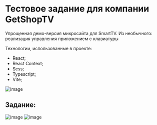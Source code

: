# Тестовое задание для компании GetShopTV

Упрощенная демо-версия микросайта для SmartTV.
Из необычного: реализация управления приложением с клавиатуры

Технологии, использованные в проекте:
- React;
- React Context;
- Scss;
- Typescript;
- Vite;

![image](https://github.com/ivandnlv/tv-app/assets/91759945/a64f2270-e24e-4615-82a9-013e2faf936a)

## Задание:
![image](https://github.com/ivandnlv/tv-app/assets/91759945/7c5c4717-f843-4d74-b0aa-826c942bc83d)
![image](https://github.com/ivandnlv/tv-app/assets/91759945/42f62334-ebf6-4452-acfd-4d8eafd14e83)


